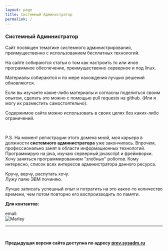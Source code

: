 ```yaml
---
layout: page
title: Системный Администратор
permalink: /
---
```


### Системный Администратор

Сайт посвящен тематике системного администрирования, преимущественно с использованием бесплатных технологий.

На сайте собираются статьи о том как настроить то или иное программное обеспечение, преимущественно серверное и под linux.

Материалы собираются и по мере нахождения лучших решений обновляются.

Если вы изучаете какие-либо материалы и согласны поделиться своим опытом, сделать это можно с помощью pull requests на github. (Или я могу их разместить самостоятельно).

Содержимое сайта можно использовать в своих целях без каких-либо ограничений.


<br/>

P.S. На момент регистрации этого домена мной, моя карьера в должности **системного администратора** уже закончилась.
Впрочем, профессионально занят в области информационных технологий. Программирую на java, изучаю серверный javascript и фреймворки. Хочу заняться программированием "злобных" роботов. Кому интересно, список всех интересов администратора данного <a hre="http://marley.org/">ресурса</a>.


Кручу, верчу, распутать хочу.   
Лужу паяю ЭВМ починяю.  


Лучше записать успешный опыт и потратить на это какое-то количество времени, чем потом повторно его воспроизводить по памяти.



**Для контактов:**

email:  
![Marley](http://img.fotografii.org/a3333333mail.gif "Marley")

___

<br/>

**Предыдущая версия сайта доступна по адресу <a href="http://prev.sysadm.ru" rel="nofollow">prev.sysadm.ru</a>**
